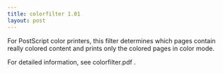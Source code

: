 ```yaml
---
title: colorfilter 1.01
layout: post
---
```


For PostScript color printers, this filter determines which pages
contain really colored content and prints only the colored pages
in color mode.

For detailed information, see colorfilter.pdf .

